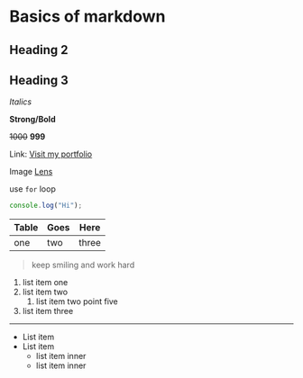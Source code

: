 # Basics of markdown

## Heading 2

## Heading 3

_Italics_

**Strong/Bold**

~~1000~~ **999**

Link: [Visit my portfolio](https://sadiquez-portfolio.netlify.app/ "Sadique's Portfolio")

Image
[Lens](https://images.unsplash.com/photo-1453728013993-6d66e9c9123a "Lens")

use `for` loop

```javascript
console.log("Hi");
```

| Table | Goes | Here  |
| ----- | ---- | ----- |
| one   | two  | three |

> keep smiling and work hard

1. list item one
2. list item two
   1. list item two point five
3. list item three

---

- List item
- List item
  - list item inner
  - list item inner
